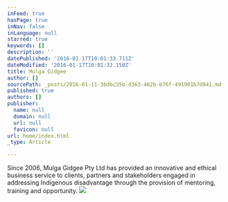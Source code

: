 ```yaml
---
inFeed: true
hasPage: true
inNav: false
inLanguage: null
starred: true
keywords: []
description: ''
datePublished: '2016-01-17T10:01:33.711Z'
dateModified: '2016-01-17T10:01:32.150Z'
title: Mulga Gidgee
author: []
sourcePath: _posts/2016-01-11-3bdbc35b-d363-462b-b76f-491901b7d841.md
published: true
authors: []
publisher:
  name: null
  domain: null
  url: null
  favicon: null
url: home/index.html
_type: Article

---
```

Since 2006, Mulga Gidgee Pty 
Ltd has provided an innovative and ethical business service to clients, 
partners and stakeholders engaged in addressing Indigenous disadvantage 
through the provision of mentoring, training and opportunity.
![](https://the-grid-user-content.s3-us-west-2.amazonaws.com/c0d044ee-0467-40de-872e-1ffa62086385.png)